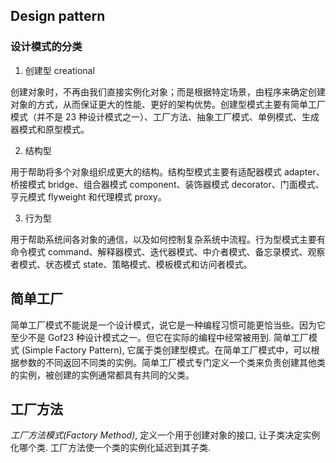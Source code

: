 ## Design pattern

### 设计模式的分类

1. 创建型 creational

创建对象时，不再由我们直接实例化对象；而是根据特定场景，由程序来确定创建对象的方式，从而保证更大的性能、更好的架构优势。创建型模式主要有简单工厂模式（并不是 23 种设计模式之一）、工厂方法、抽象工厂模式、单例模式、生成器模式和原型模式。


2. 结构型

用于帮助将多个对象组织成更大的结构。结构型模式主要有适配器模式 adapter、桥接模式 bridge、组合器模式 component、装饰器模式 decorator、门面模式、亨元模式 flyweight 和代理模式 proxy。

3. 行为型

用于帮助系统间各对象的通信，以及如何控制复杂系统中流程。行为型模式主要有命令模式 command、解释器模式、迭代器模式、中介者模式、备忘录模式、观察者模式、状态模式 state、策略模式、模板模式和访问者模式。

## 简单工厂

简单工厂模式不能说是一个设计模式，说它是一种编程习惯可能更恰当些。因为它至少不是 Gof23 种设计模式之一。但它在实际的编程中经常被用到.
简单工厂模式 (Simple Factory Pattern), 它属于类创建型模式。在简单工厂模式中，可以根据参数的不同返回不同类的实例。简单工厂模式专门定义一个类来负责创建其他类的实例，被创建的实例通常都具有共同的父类。

## 工厂方法
 
*工厂方法模式(Factory Method)*, 定义一个用于创建对象的接口, 让子类决定实例化哪个类. 工厂方法使一个类的实例化延迟到其子类.